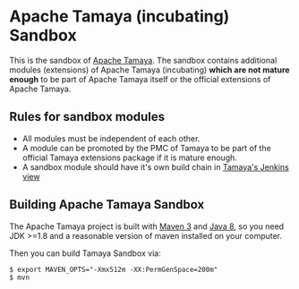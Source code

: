# Apache Tamaya (incubating) Sandbox

This is the sandbox of [Apache Tamaya](https://tamaya.incubator.apache.org).
The sandbox contains additional modules (extensions)
of Apache Tamaya (incubating) **which are not mature enough**
to be part of Apache Tamaya itself or the official extensions
of Apache Tamaya.

## Rules for sandbox modules

* All modules must be independent of each other.
* A module can be promoted by the PMC of Tamaya
  to be part of the official Tamaya extensions package if it is
  mature enough.
* A sandbox module should have it's own build chain
  in [Tamaya's Jenkins view](https://builds.apache.org/view/S-Z/view/Tamaya/)


## Building Apache Tamaya Sandbox

The Apache Tamaya project is built with [Maven 3](https://maven.apache.org/) and [Java 8](https://java.sun.com/), so you need JDK >=1.8 and a reasonable version of maven
installed on your computer.


Then you can build Tamaya Sandbox via:
```
$ export MAVEN_OPTS="-Xmx512m -XX:PermGenSpace=200m"
$ mvn
```
